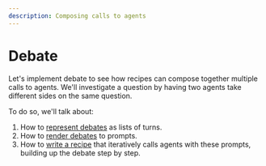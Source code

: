 ```yaml
---
description: Composing calls to agents
---
```


# Debate

Let's implement debate to see how recipes can compose together multiple calls to agents. We'll investigate a question by having two agents take different sides on the same question.

To do so, we'll talk about:

1. How to [represent debates](debate/representing-debates.md) as lists of turns.
2. How to [render debates](debate/from-debates-to-prompts.md) to prompts.
3. How to [write a recipe](debate/the-debate-recipe.md) that iteratively calls agents with these prompts, building up the debate step by step.
